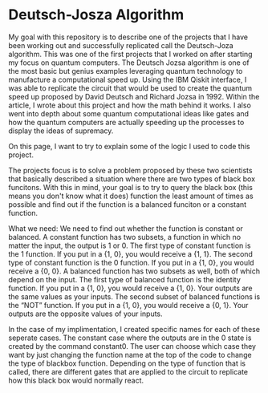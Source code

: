 # Deutsch-Josza Algorithm
My goal with this repository is to describe one of the projects that I have been working out and successfully replicated call the
Deutsch-Joza algorithm. This was one of the first projects that I worked on after starting my focus on quantum computers. The Deutsch
Jozsa algorithm is one of the most basic but genius examples leveraging quantum technology to manufacture a computational speed up.
Using the IBM Qiskit interface, I was able to replicate the circuit that would be used to create the quantum speed up proposed by David
Deutsch and Richard Jozsa in 1992. Within the article, I wrote about this project and how the math behind it works. I also went into
depth about some quantum computational ideas like gates and how the quantum computers are actually speeding up the processes to display
the ideas of supremacy.

On this page, I want to try to explain some of the logic I used to code this project.

The projects focus is to solve a problem proposed by these two scientists that basically described a situation where there are two types of black box funcitons. With this in mind, your goal is to try to query the black box (this means you don't know what it does) function the least amount of times as possible and find out if the function is a balanced funciton or a constant function.

What we need: We need to find out whether the function is constant or balanced. A constant function has two subsets, a function in which no matter the input, the output is 1 or 0. The first type of constant function is the 1 function. If you put in a {1, 0}, you would receive a {1, 1}. The second type of constant function is the 0 function. If you put in a {1, 0}, you would receive a {0, 0}. A balanced function has two subsets as well, both of which depend on the input. The first type of balanced function is the identity function. If you put in a {1, 0}, you would receive a {1, 0}. Your outputs are the same values as your inputs. The second subset of balanced functions is the “NOT” function. If you put in a {1, 0}, you would receive a {0, 1}. Your outputs are the opposite values of your inputs.

In the case of my implimentation, I created specific names for each of these seperate cases. The constant case where the outputs are in the 0 state is created by the command constant0. The user can choose which case they want by just changing the function name at the top of the code to change the type of blackbox function. Depending on the type of function that is called, there are different gates that are applied to the circuit to replicate how this black box would normally react.
